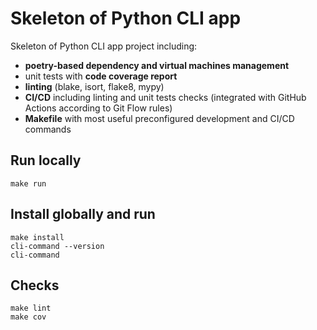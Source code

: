 Skeleton of Python CLI app
==

Skeleton of Python CLI app project including:
* **poetry-based dependency and virtual machines management**
* unit tests with **code coverage report**
* **linting** (blake, isort, flake8, mypy) 
* **CI/CD** including linting and unit tests checks (integrated with GitHub Actions
  according to Git Flow rules)
* **Makefile** with most useful preconfigured development and CI/CD commands


Run locally
---

```
make run
```


Install globally and run
---

```
make install
cli-command --version
cli-command
```

Checks
---
```
make lint
make cov
```
